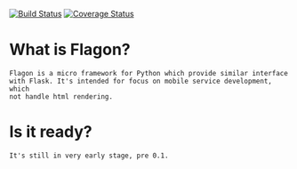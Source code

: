 [![Build Status](https://travis-ci.org/zeaphoo/flagon.svg)](https://travis-ci.org/zeaphoo/flagon)
[![Coverage Status](https://coveralls.io/repos/zeaphoo/flagon/badge.svg?branch=master&service=github)](https://coveralls.io/github/zeaphoo/flagon?branch=master)

# What is Flagon?

    Flagon is a micro framework for Python which provide similar interface
    with Flask. It's intended for focus on mobile service development, which
    not handle html rendering.

# Is it ready?

    It's still in very early stage, pre 0.1.
